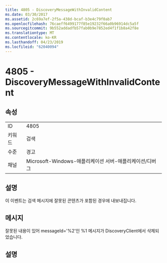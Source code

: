 ```yaml
---
title: 4805 - DiscoveryMessageWithInvalidContent
ms.date: 03/30/2017
ms.assetid: 2c69a7ef-2f5a-438d-bcaf-b3e4c79f0ab7
ms.openlocfilehash: 76caeff6499177f85e19232f66a0b96914dc5a5f
ms.sourcegitcommit: 9b552addadfb57fab0b9e7852ed4f1f1b8a42f8e
ms.translationtype: MT
ms.contentlocale: ko-KR
ms.lasthandoff: 04/23/2019
ms.locfileid: "62040094"
---
```

# <a name="4805---discoverymessagewithinvalidcontent"></a>4805 - DiscoveryMessageWithInvalidContent
## <a name="properties"></a>속성  
  
|||  
|-|-|  
|ID|4805|  
|키워드|검색|  
|수준|경고|  
|채널|Microsoft-Windows-애플리케이션 서버-애플리케이션/디버그|  
  
## <a name="description"></a>설명  
 이 이벤트는 검색 메시지에 잘못된 콘텐츠가 포함된 경우에 내보내집니다.  
  
## <a name="message"></a>메시지  
 잘못된 내용이 있어 messageId='%2'인 %1 메시지가 DiscoveryClient에서 삭제되었습니다.  
  
## <a name="details"></a>설명
